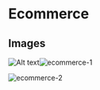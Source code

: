 # Ecommerce
## Images
![Alt text]()![ecommerce-1](https://github.com/HusainBhattiwala/Ecommerce/assets/94444107/d533ca45-b1ea-4584-aeb5-8b357f49ce34)

![ecommerce-2](https://github.com/HusainBhattiwala/Ecommerce/assets/94444107/5f13ee42-e57a-400e-8ae6-cda65ead80dc)
